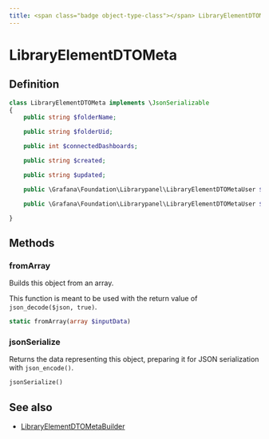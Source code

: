 ```yaml
---
title: <span class="badge object-type-class"></span> LibraryElementDTOMeta
---
```

# <span class="badge object-type-class"></span> LibraryElementDTOMeta

## Definition

```php
class LibraryElementDTOMeta implements \JsonSerializable
{
    public string $folderName;

    public string $folderUid;

    public int $connectedDashboards;

    public string $created;

    public string $updated;

    public \Grafana\Foundation\Librarypanel\LibraryElementDTOMetaUser $createdBy;

    public \Grafana\Foundation\Librarypanel\LibraryElementDTOMetaUser $updatedBy;

}
```
## Methods

### <span class="badge object-method"></span> fromArray

Builds this object from an array.

This function is meant to be used with the return value of `json_decode($json, true)`.

```php
static fromArray(array $inputData)
```

### <span class="badge object-method"></span> jsonSerialize

Returns the data representing this object, preparing it for JSON serialization with `json_encode()`.

```php
jsonSerialize()
```

## See also

 * <span class="badge builder"></span> [LibraryElementDTOMetaBuilder](./builder-LibraryElementDTOMetaBuilder.md)
